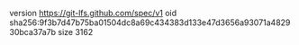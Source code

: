 version https://git-lfs.github.com/spec/v1
oid sha256:9f3b7d47b75ba01504dc8a69c434383d133e47d3656a93071a482930bca37a7b
size 3162
